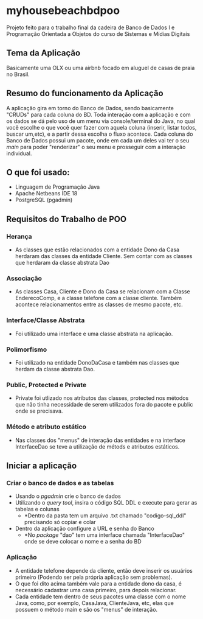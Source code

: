 # myhousebeachbdpoo
Projeto feito para o trabalho final da cadeira de Banco de Dados I e Programação Orientada a Objetos do curso de Sistemas e Mídias Digitais 

## Tema da Aplicação
Basicamente uma OLX ou uma airbnb focado em aluguel de casas de praia no Brasil.

## Resumo do funcionamento da Aplicação
  A aplicação gira em torno do Banco de Dados, sendo basicamente "CRUDs" para cada coluna do BD. 
  Toda interação com a aplicação e com os dados se dá pelo uso de um menu via console/terminal do Java, no qual você escolhe o que você quer fazer com aquela coluna (inserir, listar todos, buscar um,etc), e a partir dessa escolha o fluxo acontece. 
  Cada coluna do Banco de Dados possui um pacote, onde em cada um deles vai ter o seu _main_ para poder "renderizar" o seu menu e prosseguir com a interação individual.

## O que foi usado:
- Linguagem de Programação Java
- Apache Netbeans IDE 18
- PostgreSQL (pgadmin)

## Requisitos do Trabalho de POO
### Herança
- As classes que estão relacionados com a entidade Dono da Casa herdaram das classes da entidade Cliente. Sem contar com as classes que herdaram da classe abstrata Dao

### Associação
- As classes Casa, Cliente e Dono da Casa se relacionam com a Classe EnderecoComp, e a classe telefone com a classe cliente. Também acontece relacionamentos entre as classes de mesmo pacote, etc.

### Interface/Classe Abstrata
- Foi utilizado uma interface e uma classe abstrata na aplicação.

### Polimorfismo
- Foi utilizado na entidade DonoDaCasa e também nas classes que herdam da classe abstrata Dao.

### Public, Protected e Private
- Private foi utlizado nos atributos das classes, protected nos métodos que não tinha necessidade de serem utilizados fora do pacote e public onde se precisava.

### Método e atributo estático
- Nas classes dos "menus" de interação das entidades e na interface InterfaceDao se teve a utilização de métods e atributos estáticos.

## Iniciar a aplicação

### Criar o banco de dados e as tabelas
- Usando o *pgadmin* crie o banco de dados
- Utilizando o _query tool_, insira o código SQL DDL e execute para gerar as tabelas e colunas
  - *Dentro da pasta tem um arquivo .txt chamado "codigo-sql_ddl" precisando só copiar e colar
- Dentro da aplicação configure a URL e senha do Banco
  - *No _package_ "dao" tem uma interface chamada "InterfaceDao" onde se deve colocar o nome e a senha do BD
 
### Aplicação
- A entidade telefone depende da cliente, então deve inserir os usuários primeiro (Podendo ser pela própria aplicação sem problemas).
- O que foi dito acima também vale para a entidade dono da casa, é necessário cadastrar uma casa primeiro, para depois relacionar.
- Cada entidade tem dentro de seus pacotes uma classe com o nome Java, como, por exemplo, CasaJava, ClienteJava, etc, elas que possuem o método main e são os "menus" de interação.
